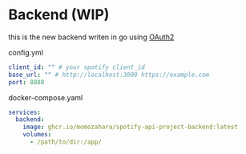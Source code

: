 # Backend (WIP)

this is the new backend writen in go using
[OAuth2](https://github.com/golang/oauth2)

config.yml

```yaml
client_id: "" # your spotify client_id
base_url: "" # http://localhost:3000 https://example.com
port: 8888
```

docker-compose.yaml

```yaml
services:
  backend:
    image: ghcr.io/momozahara/spotify-api-project-backend:latest
    volumes:
      - /path/to/dir:/app/
```
